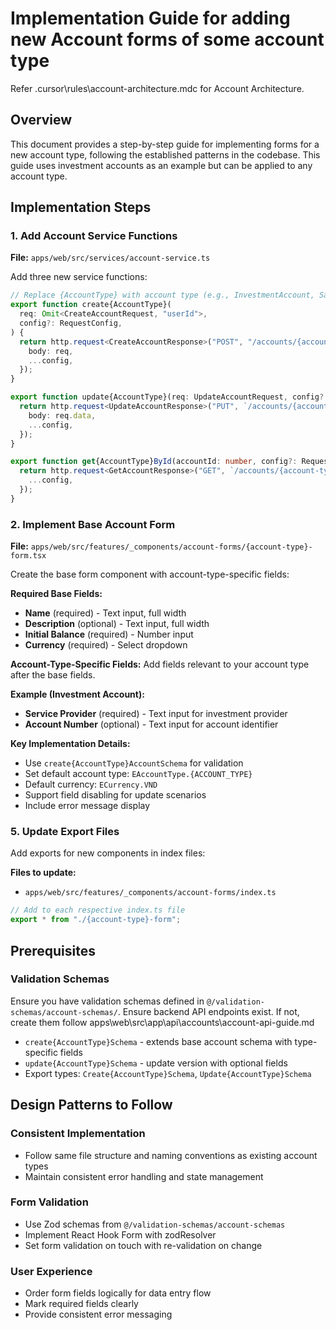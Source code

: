 # Implementation Guide for adding new Account forms of some account type

Refer .cursor\rules\account-architecture.mdc for Account Architecture.

## Overview

This document provides a step-by-step guide for implementing forms for a new account type, following the established patterns in the codebase. This guide uses investment accounts as an example but can be applied to any account type.

## Implementation Steps

### 1. Add Account Service Functions

**File:** `apps/web/src/services/account-service.ts`

Add three new service functions:

```typescript
// Replace {AccountType} with account type (e.g., InvestmentAccount, SavingsAccount, CreditCard)
export function create{AccountType}(
  req: Omit<CreateAccountRequest, "userId">,
  config?: RequestConfig,
) {
  return http.request<CreateAccountResponse>("POST", "/accounts/{account-type}", {
    body: req,
    ...config,
  });
}

export function update{AccountType}(req: UpdateAccountRequest, config?: RequestConfig) {
  return http.request<UpdateAccountResponse>("PUT", `/accounts/{account-type}/${req.id}`, {
    body: req.data,
    ...config,
  });
}

export function get{AccountType}ById(accountId: number, config?: RequestConfig) {
  return http.request<GetAccountResponse>("GET", `/accounts/{account-type}/${accountId}`, {
    ...config,
  });
}
```

### 2. Implement Base Account Form

**File:** `apps/web/src/features/_components/account-forms/{account-type}-form.tsx`

Create the base form component with account-type-specific fields:

**Required Base Fields:**

- **Name** (required) - Text input, full width
- **Description** (optional) - Text input, full width
- **Initial Balance** (required) - Number input
- **Currency** (required) - Select dropdown

**Account-Type-Specific Fields:**
Add fields relevant to your account type after the base fields.

**Example (Investment Account):**

- **Service Provider** (required) - Text input for investment provider
- **Account Number** (optional) - Text input for account identifier

**Key Implementation Details:**

- Use `create{AccountType}AccountSchema` for validation
- Set default account type: `EAccountType.{ACCOUNT_TYPE}`
- Default currency: `ECurrency.VND`
- Support field disabling for update scenarios
- Include error message display

### 5. Update Export Files

Add exports for new components in index files:

**Files to update:**

- `apps/web/src/features/_components/account-forms/index.ts`

```typescript
// Add to each respective index.ts file
export * from "./{account-type}-form";
```

## Prerequisites

### Validation Schemas

Ensure you have validation schemas defined in `@/validation-schemas/account-schemas/`. Ensure backend API endpoints exist. If not, create them follow apps\web\src\app\api\accounts\account-api-guide.md

- `create{AccountType}Schema` - extends base account schema with type-specific fields
- `update{AccountType}Schema` - update version with optional fields
- Export types: `Create{AccountType}Schema`, `Update{AccountType}Schema`

## Design Patterns to Follow

### Consistent Implementation

- Follow same file structure and naming conventions as existing account types
- Maintain consistent error handling and state management

### Form Validation

- Use Zod schemas from `@/validation-schemas/account-schemas`
- Implement React Hook Form with zodResolver
- Set form validation on touch with re-validation on change

### User Experience

- Order form fields logically for data entry flow
- Mark required fields clearly
- Provide consistent error messaging
